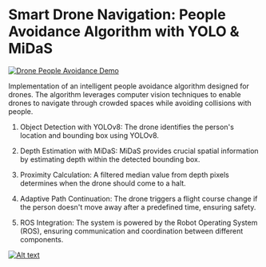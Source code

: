 # Smart Drone Navigation: People Avoidance Algorithm with YOLO & MiDaS

[![Drone People Avoidance Demo](http://img.youtube.com/vi/LktCZMAJIaI/0.jpg)](https://youtu.be/LktCZMAJIaI?si=TmuFmULtceWwwfze)

Implementation of an intelligent people avoidance algorithm designed for drones. The algorithm leverages computer vision techniques to enable drones to navigate through crowded spaces while avoiding collisions with people.

1. Object Detection with YOLOv8:
The drone identifies the person's location and bounding box using YOLOv8.

2. Depth Estimation with MiDaS:
MiDaS provides crucial spatial information by estimating depth within the detected bounding box.

3. Proximity Calculation:
A filtered median value from depth pixels determines when the drone should come to a halt.

4. Adaptive Path Continuation:
The drone triggers a flight course change if the person doesn't move away after a predefined time, ensuring safety.

5. ROS Integration:
The system is powered by the Robot Operating System (ROS), ensuring communication and coordination between different components.

[![Alt text](https://img.youtube.com/vi/LktCZMAJIaI/0.jpg)](https://www.youtube.com/watch?v=LktCZMAJIaI)
